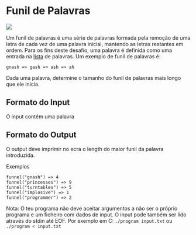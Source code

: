 # Funil de Palavras
![](https://img.shields.io/badge/-MEDIUM-yellow.svg?style=for-the-badge)

Um funil de palavras é uma série de palavras formada pela remoção de uma letra de cada vez de uma palavra inicial, mantendo as letras restantes em ordem. Para os fins deste desafio, uma palavra é definida como uma entrada na [lista](https://raw.githubusercontent.com/dolph/dictionary/master/enable1.txt) de palavras. Um exemplo de funil de palavras é:

```
gnash => gash => ash => ah
```

Dada uma palavra, determine o tamanho do funil de palavras mais longo que ele inicia.

## Formato do Input

O input contém uma palavra 

## Formato do Output

O output deve imprimir no ecra o length do maior funil da palavra introduzida.

Exemplos
```
funnel("gnash") => 4
funnel("princesses") => 9
funnel("turntables") => 5
funnel("implosive") => 1
funnel("programmer") => 2
```

Nota: O teu programa não deve aceitar argumentos a não ser o próprio programa e um ficheiro com dados de input. O input pode também ser lido através do stdin até EOF. 
Por exemplo em C:
`./program input.txt` ou `./program < input.txt`
